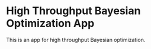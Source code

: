 # High Throughput Bayesian Optimization App

This is an app for high throughput Bayesian optimization.


